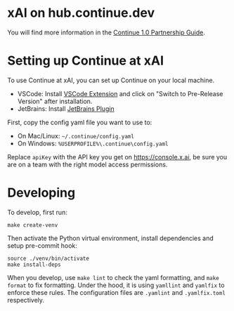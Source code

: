 # xAI on hub.continue.dev

You will find more information in the [Continue 1.0 Partnership Guide](https://continuedev.notion.site/Continue-1-0-Partnership-Guide-1811d55165f7802686fcd0b70464e778).

# Setting up Continue at xAI

To use Continue at xAI, you can set up Continue on your local machine.

- VSCode: Install [VSCode Extension](https://marketplace.visualstudio.com/items?itemName=Continue.continue) and click on "Switch to Pre-Release Version" after installation.
- JetBrains: Install [JetBrains Plugin](https://plugins.jetbrains.com/plugin/22707-continue)

First, copy the config yaml file you want to use to:
- On Mac/Linux: `~/.continue/config.yaml`
- On Windows: `%USERPROFILE%\.continue\config.yaml`

Replace `apiKey` with the API key you get on https://console.x.ai, be sure you are on a team with the right model access permissions.

# Developing

To develop, first run:
```
make create-venv
```

Then activate the Python virtual environment, install dependencies and setup pre-commit hook:
```
source ./venv/bin/activate
make install-deps
```

When you develop, use `make lint` to check the yaml formatting, and `make format` to fix formatting. Under the hood, it is using `yamllint` and `yamlfix` to enforce these rules. The configuration files are `.yamlint` and `.yamlfix.toml` respectively.